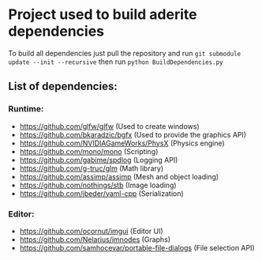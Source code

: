 # Project used to build aderite dependencies

To build all dependencies just pull the repository and run
`git submodule update --init --recursive`
then run 
`python BuildDependencies.py`

## List of dependencies:
### Runtime:
- https://github.com/glfw/glfw  (Used to create windows)
- https://github.com/bkaradzic/bgfx (Used to provide the graphics API)
- https://github.com/NVIDIAGameWorks/PhysX (Physics engine)
- https://github.com/mono/mono (Scripting)
- https://github.com/gabime/spdlog (Logging API)
- https://github.com/g-truc/glm (Math library)
- https://github.com/assimp/assimp (Mesh and object loading)
- https://github.com/nothings/stb (Image loading)
- https://github.com/jbeder/yaml-cpp (Serialization)

### Editor:
- https://github.com/ocornut/imgui (Editor UI)
- https://github.com/Nelarius/imnodes (Graphs)
- https://github.com/samhocevar/portable-file-dialogs (File selection API)
